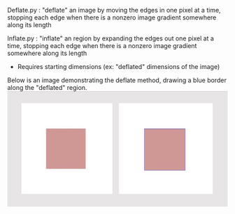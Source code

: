 Deflate.py : 
"deflate" an image by moving the edges in one pixel at a time, stopping each edge when there is a nonzero image gradient somewhere along its length 

Inflate.py :
"inflate" an region by expanding the edges out one pixel at a time, stopping each edge when there is a nonzero image gradient somewhere along its length 
- Requires starting dimensions (ex: "deflated" dimensions of the image) 

Below is an image demonstrating the deflate method, drawing a blue border along the "deflated" region. 
![Pink Square](square_pink_border.JPG?raw=true "Square Pink")
